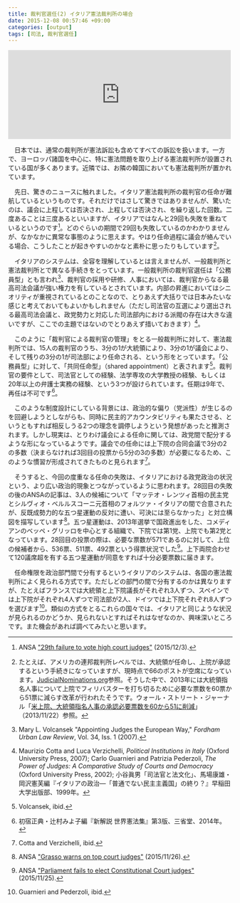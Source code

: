 ```yaml
---
title: 裁判官選任(2) イタリア憲法裁判所の場合
date: 2015-12-08 00:57:46 +09:00
categories: [output]
tags: [司法, 裁判官選任]
---
```


<iframe style="border: 0;" src="https://www.google.com/maps/embed?pb=!1m18!1m12!1m3!1d12344560.33972958!2d3.585612073450231!3d40.941860149421636!2m3!1f0!2f0!3f0!3m2!1i1024!2i768!4f13.1!3m3!1m2!1s0x12d4fe82448dd203%3A0xe22cf55c24635e6f!2z44Kk44K_44Oq44Ki!5e0!3m2!1sja!2sjp!4v1449248298044" width="500" height="200" frameborder="0" allowfullscreen=""></iframe>

　日本では、通常の裁判所が憲法訴訟も含めてすべての訴訟を扱います。一方で、ヨーロッパ諸国を中心に、特に憲法問題を取り上げる憲法裁判所が設置されている国が多くあります。近隣では、お隣の韓国においても憲法裁判所が置かれています。

　先日、驚きのニュースに触れました。イタリア憲法裁判所の裁判官の任命が難航しているというものです。それだけではさして驚きではありませんが、驚いたのは、議会に上程しては否決され、上程しては否決され、を繰り返した回数。二度あることは三度あるといいますが、イタリアではなんと29回も失敗を重ねているというのです[^1]。どのぐらいの期間で29回も失敗しているのかわかりませんが、なかなかに異常な事態のように思えます。やはり任命過程に議会が絡んでいる場合、こうしたことが起きやすいのかなと素朴に思ったりもしています[^2]。
　
[^1]: ANSA ["29th failure to vote high court judges"](http://www.ansa.it/english/news/politics/2015/12/03/29th-failure-to-vote-high-court-judges_fe99f40e-1f34-4d0e-bfdf-55d40148946c.html) (2015/12/3).
[^2]: たとえば、アメリカの連邦裁判所レベルでは、大統領が任命し、上院が承認するという手続きになっていますが、現時点で66のポストが空席になっています。[JudicialNominations.org](http://judicialnominations.org/)参照。そうした中で、2013年には大統領指名人事について上院でフィリバスターを打ち切るために必要な票数を60票から51票に減らす改革が行われたそうです。ウォール・ストリート・ジャーナル「[米上院、大統領指名人事の承認必要票数を60から51に削減](http://jp.wsj.com/articles/SB10001424052702304152804579212662334856396)」（2013/11/22）参照。

　イタリアのシステムは、全容を理解しているとは言えませんが、一般裁判所と憲法裁判所とで異なる手続きをとっています。一般裁判所の裁判官選任は「公務員型」とも言われ[^3]、裁判官の採用や研修、人事においては、裁判官からなる最高司法会議が強い権力を有しているとされています。内部の昇進においてはシニオリティが重視されているとのことなので、とりあえず大括りでは日本みたいな感じと考えておいてもよいかもしれません（ただし司法官の互選により選出される最高司法会議と、政党勢力と対応した司法部内における派閥の存在は大きな違いですが、ここでの主題ではないのでとりあえず措いておきます）[^4]。
　
[^3]: Mary L. Volcansek "Appointing Judges the European Way," *Fordham Urban Law Review*, Vol. 34, Iss. 1 (2007).

[^4]: Maurizio Cotta and Luca Verzichelli, *Political Institutions in Italy* (Oxford University Press, 2007); Carlo Guarnieri and Patrizia Pederzoli, *The Power of Judges: A Comparative Study of Courts and Democracy* (Oxford University Press, 2002); 小谷眞男「司法官と法文化」、馬場康雄・岡沢憲芙編『イタリアの政治—「普通でない民主主義国」の終り？』早稲田大学出版部、1999年。

　このように「裁判官による裁判官の管理」をとる一般裁判所に対して、憲法裁判所では、15人の裁判官のうち、3分の1が大統領により、3分の1が議会により、そして残りの3分の1が司法部により任命される、という形をとっています。「公務員型」に対して、「共同任命型」（shared appointment）と表されます[^5]。裁判官の要件として、司法官としての経験、法学専攻の大学教授の経験、もしくは20年以上の弁護士実務の経験、という3つが設けられています。任期は9年で、再任は不可です[^6]。
　
[^5]: Volcansek, ibid.

[^6]: 初宿正典・辻村みよ子編『新解説 世界憲法集』第3版、三省堂、2014年。

　このような制度設計にしている背景には、政治的な偏り（党派性）が生じるのを回避しようとしながらも、同時に民主的アカウンタビリティも果たさせる、というともすれば相反しうる2つの理念を調停しようという発想があったと推測されます。しかし現実は、とりわけ議会による任命に関しては、政党間で配分するような形になっているようです。議会での任命には上下院の合同会議で3分の2の多数（決まらなければ3回目の投票から5分の3の多数）が必要になるため、このような慣習が形成されてきたものと見られます[^7]。
　
[^7]: Cotta and Verzichelli, ibid.

　そうすると、今回の度重なる任命の失敗は、イタリアにおける政党政治の状況という、より広い政治的現象とつながっているように思われます。28回目の失敗の後のANSAの記事は、3人の候補について「マッテオ・レンツィ首相の民主党とシルヴィオ・ベルルスコーニ元首相のフォルツァ・イタリアの間で合意されたが、反既成勢力的な五つ星運動の反対に遭い、可決には至らなかった」と対立構図を描写しています[^8]。五つ星運動は、2013年選挙で国政進出をした、コメディアンのベッペ・グリッロを中心とする組織で、下院では第1党、上院でも第2党となっています。28回目の投票の際は、必要な票数が571であるのに対して、上位の候補者から、536票、511票、492票という得票状況でした[^9]。上下両院合わせて120議席超を有する五つ星運動が同意をすれば十分必要票数に届きます。
　
[^8]: ANSA ["Grasso warns on top court judges"](http://www.ansa.it/english/news/politics/2015/11/26/grasso-warns-on-top-court-judges_e4027d94-e76a-41fe-b7a2-c3bffeb25040.html) (2015/11/26).

[^9]: ANSA ["Parliament fails to elect Constitutional Court judges"](http://www.ansa.it/english/news/2015/11/25/parliament-fails-to-elect-constitutional-court-judges_17019408-498f-4348-b45f-fed7ac64c1f4.html) (2015/11/25).

　任命権限を政治部門間で分有するというイタリアのシステムは、各国の憲法裁判所によく見られる方式です。ただしどの部門の間で分有するのかは異なりますが、たとえばフランスでは大統領と上下院議長がそれぞれ3人ずつ、スペインでは上下院がそれぞれ4人ずつで司法部が2人、ドイツでは上下院それぞれ8人ずつを選びます[^10]。類似の方式をとるこれらの国々では、イタリアと同じような状況が見られるのかどうか、見られないとすればそれはなぜなのか、興味深いところです。また機会があれば調べてみたいと思います。
　
[^10]: Guarnieri and Pederzoli, ibid.
